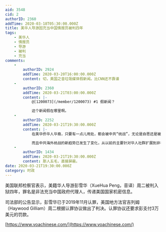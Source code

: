 ```yaml
---
aid: 3548
cid: 2
authorID: 2360
addTime: 2020-03-18T05:30:00.000Z
title: 美华人导游因充当中国情报员被判四年
tags:
    - 美华人
    - 情报员
    - 导游
    - 被判
    - 充当
comments:
    -
        authorID: 2924
        addTime: 2020-03-20T16:00:00.000Z
        content: 切，美国之音垃圾媒体假新闻。比CNN还不靠谱
    -
        authorID: 2360
        addTime: 2020-03-21T03:00:00.000Z
        content: |-
            @[1200073](/member/1200073) #1 假新闻？

            这个新闻假在哪里啊。
    -
        authorID: 2252
        addTime: 2020-03-21T19:30:00.000Z
        content: |-
            在美华侨华人华裔，只要有一点儿用处，都会被中共“统战”，无论是自愿还是被迫。

            而且中共海外统战的新趋势已发生了变化，从以前的主要针对华人社群扩展到非华裔人群。
    -
        authorID: 1434
        addTime: 2020-03-21T19:30:00.000Z
        content: 那人五毛，直接屏蔽。
date: 2020-03-21T19:30:00.000Z
category: 时政
---
```


美国联邦检察官表示，美籍华人导游彭雪华（XueHua Peng，音译）周二被判入狱四年，罪名是非法充当中国政府代理人，传递美国国家机密信息。

司法部的公告显示，彭雪华已于2019年11月认罪，美国地方法官吉列姆（Haywood Gilliam）周二根据认罪协议做出了判决。认罪协议还要求彭支付3万美元的罚款。

[https://www.voachinese.com/](https://www.voachinese.com/)
